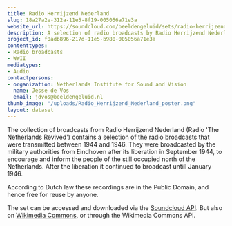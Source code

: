 ```yaml
---
title: Radio Herrijzend Nederland
slug: 18a27a2e-312a-11e5-8f19-005056a71e3a
website_url: https://soundcloud.com/beeldengeluid/sets/radio-herrijzend-nederland
description: A selection of radio broadcasts by Radio Herrijzend Nederland
project_id: f0adb896-217d-11e5-b980-005056a71e3a
contenttypes:
- Radio broadcasts
- WWII
mediatypes:
- Audio
contactpersons:
- organization: Netherlands Institute for Sound and Vision
  name: Jesse de Vos
  email: jdvos@beeldengeluid.nl
thumb_image: "/uploads/Radio_Herrijzend_Nederland_poster.png"
layout: dataset
---
```


The collection of broadcasts from Radio Herrijzend Nederland (Radio 'The Netherlands Revived') contains a selection of the radio broadcasts that were transmitted between 1944 and 1946\. They were broadcasted by the military authorities from Eindhoven after its liberation in September 1944, to encourage and inform the people of the still occupied north of the Netherlands. After the liberation it continued to broadcast untill January 1946.

According to Dutch law these recordings are in the Public Domain, and hence free for reuse by anyone.

The set can be accessed and downloaded via the [Soundcloud API](https://developers.soundcloud.com/docs/api/guide). But also on [Wikimedia Commons](https://commons.wikimedia.org/wiki/Category:Radio_broadcasts_by_Radio_Herrijzend_Nederland), or through the Wikimedia Commons API.
